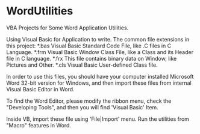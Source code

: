 # WordUtilities
VBA Projects for Some Word Application Utilities. 

Using Visual Basic for Application to write.
The common file extensions in this project:
*.bas Visual Basic Standard Code File, like .C files in C Language.
*.frm Visual Basic Window Class File, like a Class and its Header file in C language.
*.frx This file contains binary data on Window, like Pictures and Other.
*.cls Visual Basic User-defined Class file.

In order to use this files, you should have your computer installed 
Microsoft Word 32-bit version for Windows, and then import these files
from internal Visual Basic Editor in Word.

To find the Word Editor, please modify the ribbon menu, check the "Developing Tools", 
and then you will find 'Visual Basic' Item.

Inside VB, import these file using 'File|Import' menu.
Run the utilities from "Macro" features in Word.

